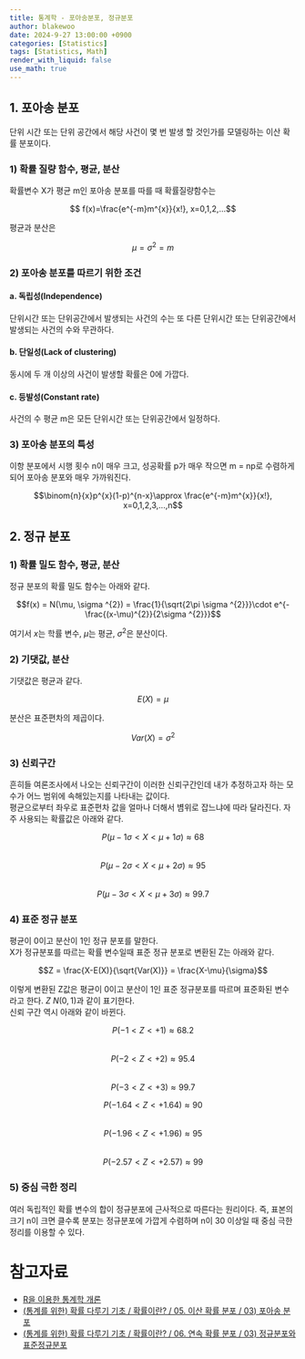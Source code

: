 ```yaml
---
title: 통계학 - 포아송분포, 정규분포
author: blakewoo
date: 2024-9-27 13:00:00 +0900
categories: [Statistics]
tags: [Statistics, Math]
render_with_liquid: false
use_math: true
---
```


## 1. 포아송 분포
단위 시간 또는 단위 공간에서 해당 사건이 몇 번 발생 할 것인가를 모델링하는 이산 확률 분포이다.   

### 1) 확률 질량 함수, 평균, 분산
확률변수 X가 평균 m인 포아송 분포를 따를 때 확률질량함수는

$$ f(x)=\frac{e^{-m}m^{x}}{x!}, x=0,1,2,...$$

평균과 분산은 

$$\mu = \sigma ^{2} = m$$


### 2) 포아송 분포를 따르기 위한 조건

#### a. 독립성(Independence)
단위시간 또는 단위공간에서 발생되는 사건의 수는 또 다른 단위시간 또는 단위공간에서 발생되는
사건의 수와 무관하다.

#### b. 단일성(Lack of clustering)
동시에 두 개 이상의 사건이 발생할 확률은 0에 가깝다.

#### c. 등발성(Constant rate)
사건의 수 평균 m은 모든 단위시간 또는 단위공간에서 일정하다.


### 3) 포아송 분포의 특성
이항 분포에서 시행 횟수 n이 매우 크고, 성공확률 p가 매우 작으면 m = np로 수렴하게 되어
포아송 분포와 매우 가까워진다.

$$\binom{n}{x}p^{x}(1-p)^{n-x}\approx \frac{e^{-m}m^{x}}{x!}, x=0,1,2,3,...,n$$


## 2. 정규 분포

### 1) 확률 밀도 함수, 평균, 분산
정규 분포의 확률 밀도 함수는 아래와 같다.

$$f(x) = N(\mu, \sigma ^{2}) = \frac{1}{\sqrt{2\pi \sigma ^{2}}}\cdot e^{-\frac{(x-\mu)^{2}}{2\sigma ^{2}}}$$

여기서 $x$는 학률 변수, $\mu$는 평균, $\sigma ^{2}$은 분산이다.

### 2) 기댓값, 분산
기댓값은 평균과 같다.

$$E(X)=\mu$$

분산은 표준편차의 제곱이다.

$$Var(X)=\sigma ^{2}$$

### 3) 신뢰구간
흔히들 여론조사에서 나오는 신뢰구간이 이러한 신뢰구간인데
내가 추정하고자 하는 모수가 어느 범위에 속해있는지를 나타내는 값이다.   
평균으로부터 좌우로 표준편차 값을 얼마나 더해서 볌위로 잡느냐에 따라 달라진다.
자주 사용되는 확률값은 아래와 같다.

$$P(\mu - 1\sigma < X < \mu + 1\sigma) \approx 68%$$   
$$P(\mu - 2\sigma < X < \mu + 2\sigma) \approx 95%$$   
$$P(\mu - 3\sigma < X < \mu + 3\sigma) \approx 99.7%$$

### 4) 표준 정규 분포
평균이 0이고 분산이 1인 정규 분포를 말한다.   
X가 정규분포를 따르는 확률 변수일때 표준 정규 분포로 변환된 Z는 아래와 같다.

$$Z = \frac{X-E(X)}{\sqrt{Var(X)}} = \frac{X-\mu}{\sigma}$$

이렇게 변환된 Z값은 평균이 0이고 분산이 1인 표준 정규분포를 따르며 표준화된 변수라고 한다.
$Z ~ N(0,1)$과 같이 표기한다.   
신뢰 구간 역시 아래와 같이 바뀐다.

$$P(-1 < Z < +1) \approx 68.2%$$     
$$P(-2 < Z < +2) \approx 95.4%$$     
$$P(-3 < Z < +3) \approx 99.7%$$

$$P(-1.64 < Z < +1.64) \approx 90%$$    
$$P(-1.96 < Z < +1.96) \approx 95%$$    
$$P(-2.57 < Z < +2.57) \approx 99%$$

### 5) 중심 극한 정리
여러 독립적인 확률 변수의 합이 정규분포에 근사적으로 따른다는 원리이다.
즉, 표본의 크기 n이 크면 클수록 분포는 정규분포에 가깝게 수렴하며
n이 30 이상일 때 중심 극한 정리를 이용할 수 있다.


# 참고자료
- [R을 이용한 통계학 개론](https://www.kmooc.kr/view/course/detail/5086?tm=20240914182522)
- [(통계를 위한) 확률 다루기 기초 / 확률이란? / 05. 이산 확률 분포 / 03) 포아송 분포](https://wikidocs.net/198739)
- [(통계를 위한) 확률 다루기 기초 / 확률이란? / 06. 연속 확률 분포 / 03) 정규분포와 표준정규분포](https://wikidocs.net/199016)
